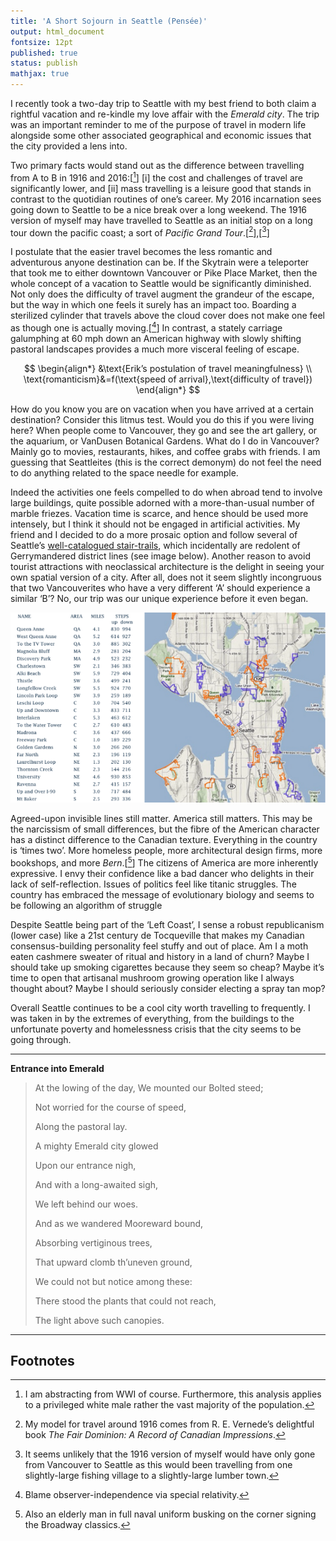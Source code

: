 ```yaml
---
title: 'A Short Sojourn in Seattle (Pensée)'
output: html_document
fontsize: 12pt
published: true
status: publish
mathjax: true
---
```


I recently took a two-day trip to Seattle with my best friend to both claim a rightful vacation and re-kindle my love affair with the *Emerald city*. The trip was an important reminder to me of the purpose of travel in modern life alongside some other associated geographical and economic issues that the city provided a lens into.

Two primary facts would stand out as the difference between travelling from A to B in 1916 and 2016:[[^1]] [i] the cost and challenges of travel are significantly lower, and [ii] mass travelling is a leisure good that stands in contrast to the quotidian routines of one’s career. My 2016 incarnation sees going down to Seattle to be a nice break over a long weekend. The 1916 version of myself may have travelled to Seattle as an initial stop on a long tour down the pacific coast; a sort of *Pacific Grand Tour*.[[^2]],[[^3]]

I postulate that the easier travel becomes the less romantic and adventurous anyone destination can be. If the Skytrain were a teleporter that took me to either downtown Vancouver or Pike Place Market, then the whole concept of a vacation to Seattle would be significantly diminished. Not only does the difficulty of travel augment the grandeur of the escape, but the way in which one feels it surely has an impact too. Boarding a sterilized cylinder that travels above the cloud cover does not make one feel as though one is actually moving.[[^4]] In contrast, a stately carriage galumphing at 60 mph down an American highway with slowly shifting pastoral landscapes provides a much more visceral feeling of escape.

$$
\begin{align*}
&\text{Erik’s postulation of travel meaningfulness} \\
\text{romanticism}&=f(\text{speed of arrival},\text{difficulty of travel})
\end{align*}
$$

How do you know you are on vacation when you have arrived at a certain destination? Consider this litmus test. Would you do this if you were living here? When people come to Vancouver, they go and see the art gallery, or the aquarium, or VanDusen Botanical Gardens. What do I do in Vancouver? Mainly go to movies, restaurants, hikes, and coffee grabs with friends. I am guessing that Seattleites (this is the correct demonym) do not feel the need to do anything related to the space needle for example.

Indeed the activities one feels compelled to do when abroad tend to involve large buildings, quite possible adorned with a more-than-usual number of marble friezes. Vacation time is scarce, and hence should be used more intensely, but I think it should not be engaged in artificial activities. My friend and I decided to do a more prosaic option and follow several of Seattle’s [well-catalogued stair-trails](https://faculty.washington.edu/smott/newer.html), which incidentally are redolent of Gerrymandered district lines (see image below). Another reason to avoid tourist attractions with neoclassical architecture is the delight in seeing your own spatial version of a city. After all, does not it seem slightly incongruous that two Vancouverites who have a very different ‘A’ should experience a similar ‘B’? No, our trip was our unique experience before it even began.

<p align="center">
<img src="/figures/stair_maps.png">
</p>

Agreed-upon invisible lines still matter. America still matters. This may be the narcissism of small differences, but the fibre of the American character has a distinct difference to the Canadian texture. Everything in the country is ‘times two’. More homeless people, more architectural design firms, more bookshops, and more *Bern*.[[^5]] The citizens of America are more inherently expressive. I envy their confidence like a bad dancer who delights in their lack of self-reflection. Issues of politics feel like titanic struggles. The country has embraced the message of evolutionary biology and seems to be following an algorithm of struggle

Despite Seattle being part of the ‘Left Coast’, I sense a robust republicanism (lower case) like a 21st century de Tocqueville that makes my Canadian consensus-building personality feel stuffy and out of place. Am I a moth eaten cashmere sweater of ritual and history in a land of churn? Maybe I should take up smoking cigarettes because they seem so cheap? Maybe it’s time to open that artisanal mushroom growing operation like I always thought about? Maybe I should seriously consider electing a spray tan mop?

Overall Seattle continues to be a cool city worth travelling to frequently. I was taken in by the extremes of everything, from the buildings to the unfortunate poverty and homelessness crisis that the city seems to be going through.

* * *

**Entrance into Emerald**

> At the lowing of the day, We mounted our Bolted steed; 
> 
> Not worried for the course of speed, 
> 
> Along the pastoral lay. 
> 
> A mighty Emerald city glowed 
> 
> Upon our entrance nigh, 
> 
> And with a long-awaited sigh, 
> 
> We left behind our woes. 
> 
> And as we wandered Mooreward bound, 
> 
> Absorbing vertiginous trees, 
> 
> That upward clomb th’uneven ground, 
> 
> We could not but notice among these: 
> 
> There stood the plants that could not reach, 
> 
> The light above such canopies.


* * * 

## Footnotes

[^1]: I am abstracting from WWI of course. Furthermore, this analysis applies to a privileged white male rather the vast majority of the population.

[^2]: My model for travel around 1916 comes from R. E. Vernede’s delightful book *The Fair Dominion: A Record of Canadian Impressions*. 

[^3]: It seems unlikely that the 1916 version of myself would have only gone from Vancouver to Seattle as this would been travelling from one slightly-large fishing village to a slightly-large lumber town.

[^4]: Blame observer-independence via special relativity.

[^5]: Also an elderly man in full naval uniform busking on the corner signing the Broadway classics.


